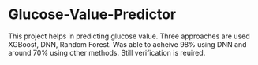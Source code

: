 # Glucose-Value-Predictor
This project helps in predicting glucose value. Three approaches are used XGBoost, DNN, Random Forest. Was able to acheive 98% using DNN and around 70% using other methods. Still verification is reuired.

